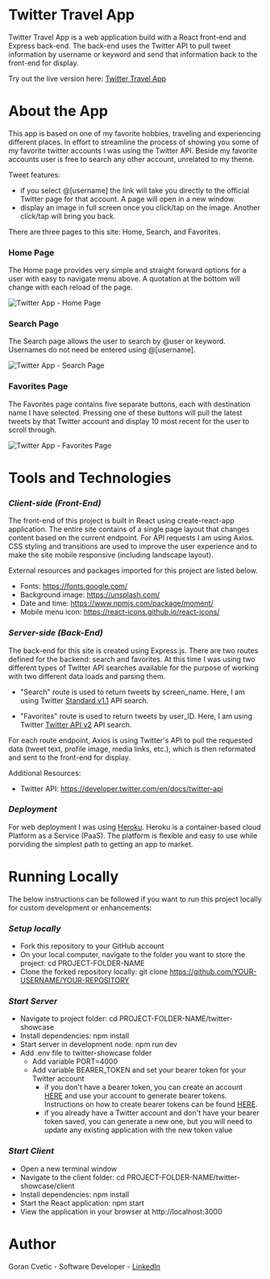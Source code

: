 # Twitter Travel App
Twitter Travel App is a web application build with a React front-end and Express back-end. The back-end uses the Twitter API to pull tweet information by username or keyword and send that information back to the front-end for display.

Try out the live version here: [Twitter Travel App](https://twitter-showcase-travel-app.herokuapp.com/)

# About the App
This app is based on one of my favorite hobbies, traveling and experiencing different places. In effort to streamline the process of showing you some of my favorite twitter accounts I was using the Twitter API. Beside my favorite accounts user is free to search any other account, unrelated to my theme. 

Tweet features:

  - if you select @[username] the link will take you directly to the official Twitter page for that account. A page will open in a new window.
  - display an image in full screen once you click/tap on the image. Another click/tap will bring you back.

There are three pages to this site: Home, Search, and Favorites.

### Home Page 
The Home page provides very simple and straight forward options for a user with easy to navigate menu above. A quotation at the bottom will change with each reload of the page.

![Twitter App - Home Page](https://user-images.githubusercontent.com/80366503/138932621-ee56a32f-2263-44ab-b5e7-1848749841f5.png)

### Search Page 
The Search page allows the user to search by @user or keyword. Usernames do not need be entered using @[username]. 

![Twitter App - Search Page](https://user-images.githubusercontent.com/80366503/138943638-e533bf7f-7d44-474b-b68c-ed3e454f992a.gif)

### Favorites Page 
The Favorites page contains five separate buttons, each with destination name I have selected. Pressing one of these buttons will pull the latest tweets by that Twitter account and display 10 most recent for the user to scroll through.

![Twitter App - Favorites Page](https://user-images.githubusercontent.com/80366503/138945943-b07c17fd-0c8b-4521-bb5d-5c69bd3df35b.gif)

# Tools and Technologies 


### ***Client-side (Front-End)***

The front-end of this project is built in React using create-react-app application. The entire site contains of a single page layout that changes content based on the current endpoint. For API requests I am using Axios. CSS styling and transitions are used to improve the user experience and to make the site mobile responsive (including landscape layout). 

External resources and packages imported for this project are listed below.

   - Fonts: https://fonts.google.com/
   - Background image: https://unsplash.com/
   - Date and time: https://www.npmjs.com/package/moment/
   - Mobile menu icon: https://react-icons.github.io/react-icons/

### ***Server-side (Back-End)***

The back-end for this site is created using Express.js. There are two routes defined for the backend: search and favorites. At this time I was using two different types of 
Twitter API searches available for the purpose of working with two different data loads and parsing them.

   - "Search" route is used to return tweets by screen_name. Here, I am using Twitter [Standard v1.1](https://developer.twitter.com/en/docs/twitter-api/v1) API search.

   - "Favorites" route is used to return tweets by user_ID. Here, I am using Twitter [Twitter API v2](https://developer.twitter.com/en/docs/twitter-api/early-access) API search.
        
For each route endpoint, Axios is using Twitter's API to pull the requested data (tweet text, profile image, media links, etc.), which is then reformated and sent to the front-end for display. 

Additional Resources:

   - Twitter API: https://developer.twitter.com/en/docs/twitter-api

### ***Deployment***

For web deployment I was using [Heroku](https://www.heroku.com/). Heroku is a container-based cloud Platform as a Service (PaaS). The platform is flexible and easy to use while porviding the simplest path to getting an app to market. 

# Running Locally
The below instructions can be followed if you want to run this project locally for custom development or enhancements:

### ***Setup locally***

  - Fork this repository to your GitHub account
  - On your local computer, navigate to the folder you want to store the project: cd PROJECT-FOLDER-NAME
  - Clone the forked repository locally: git clone https://github.com/YOUR-USERNAME/YOUR-REPOSITORY

### ***Start Server***

   - Navigate to project folder: cd PROJECT-FOLDER-NAME/twitter-showcase
   - Install dependencies: npm install 
   - Start server in development node: npm run dev 
   - Add .env file to twitter-showcase folder
      - Add variable PORT=4000 
      - Add variable BEARER_TOKEN and set your bearer token for your Twitter account
          - if you don't have a bearer token, you can create an account [HERE](https://developer.twitter.com/en/apply-for-access) and use your account to generate bearer tokens. Instructions on how to create bearer tokens can be found [HERE](https://developer.twitter.com/ja/docs/basics/authentication/guides/access-tokens).
          - if you already have a Twitter account and don't have your bearer token saved, you can generate a new one, but you will need to update any existing application with the new token value

### ***Start Client***

  - Open a new terminal window
  - Navigate to the client folder: cd PROJECT-FOLDER-NAME/twitter-showcase/client
  - Install dependencies: npm install
  - Start the React application: npm start
  - View the application in your browser at http://localhost:3000

# Author
Goran Cvetic - Software Developer - [LinkedIn](https://www.linkedin.com/in/goran-cvetic-9aaa4288/) 
